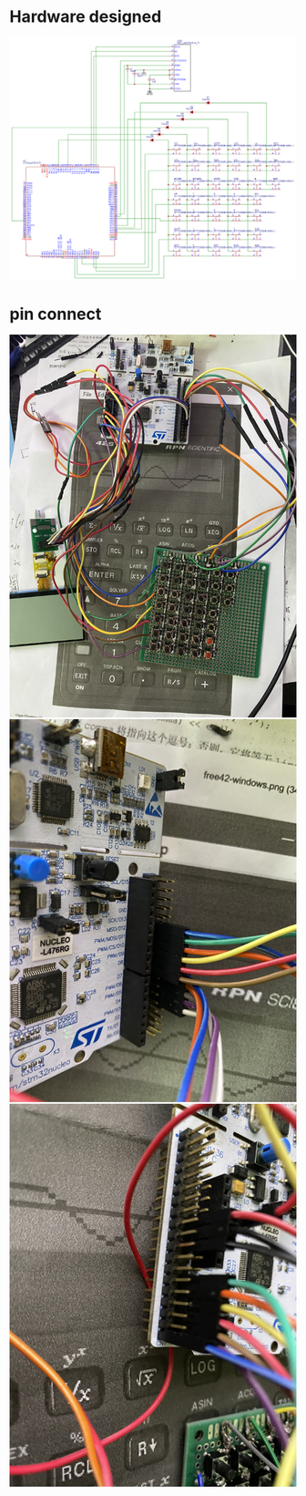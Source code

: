 # Hardware designed 
![eda](https://github.com/DeathSea/free42/raw/master/stm32/hardware/hardware_designed.png)

# pin connect
![overview](https://github.com/DeathSea/free42/raw/master/stm32/hardware/overview.JPG)<br/>
![pin1](https://github.com/DeathSea/free42/raw/master/stm32/hardware/pin1.JPG)<br/>
![pin2](https://github.com/DeathSea/free42/raw/master/stm32/hardware/pin2.JPG)<br/>
